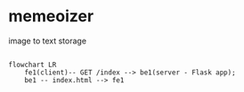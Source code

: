 # memeoizer
image to text storage

```mermaid

flowchart LR
    fe1(client)-- GET /index --> be1(server - Flask app);
    be1 -- index.html --> fe1

```